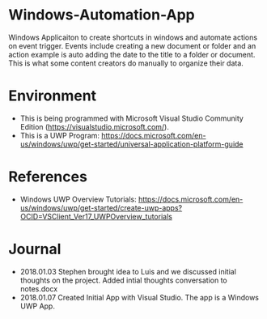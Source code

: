 # Windows-Automation-App

Windows Applicaiton to create shortcuts in windows and automate actions on event trigger. Events include creating a new document or folder and an action example is auto adding the date to the title to a folder or document. This is what some content creators do manually to organize their data. 

# Environment
- This is being programmed with Microsoft Visual Studio Community Edition (https://visualstudio.microsoft.com/).
- This is a UWP Program: https://docs.microsoft.com/en-us/windows/uwp/get-started/universal-application-platform-guide

# References
- Windows UWP Overview Tutorials: https://docs.microsoft.com/en-us/windows/uwp/get-started/create-uwp-apps?OCID=VSClient_Ver17_UWPOverview_tutorials

# Journal 
- 2018.01.03 Stephen brought idea to Luis and we discussed initial thoughts on the project. Added intial thoughts conversation to notes.docx
- 2018.01.07 Created Initial App with Visual Studio. The app is a Windows UWP App.

